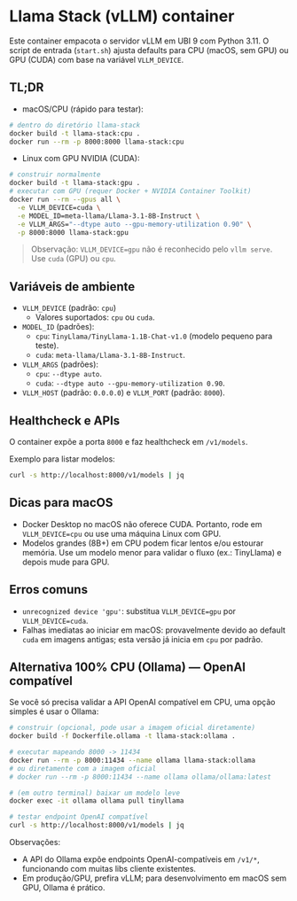 # Llama Stack (vLLM) container

Este container empacota o servidor vLLM em UBI 9 com Python 3.11. O script de entrada (`start.sh`) ajusta defaults para CPU (macOS, sem GPU) ou GPU (CUDA) com base na variável `VLLM_DEVICE`.

## TL;DR

- macOS/CPU (rápido para testar):

```bash
# dentro do diretório llama-stack
docker build -t llama-stack:cpu .
docker run --rm -p 8000:8000 llama-stack:cpu
```

- Linux com GPU NVIDIA (CUDA):

```bash
# construir normalmente
docker build -t llama-stack:gpu .
# executar com GPU (requer Docker + NVIDIA Container Toolkit)
docker run --rm --gpus all \
  -e VLLM_DEVICE=cuda \
  -e MODEL_ID=meta-llama/Llama-3.1-8B-Instruct \
  -e VLLM_ARGS="--dtype auto --gpu-memory-utilization 0.90" \
  -p 8000:8000 llama-stack:gpu
```

> Observação: `VLLM_DEVICE=gpu` não é reconhecido pelo `vllm serve`. Use `cuda` (GPU) ou `cpu`.

## Variáveis de ambiente

- `VLLM_DEVICE` (padrão: `cpu`)
  - Valores suportados: `cpu` ou `cuda`.
- `MODEL_ID` (padrões):
  - `cpu`: `TinyLlama/TinyLlama-1.1B-Chat-v1.0` (modelo pequeno para teste).
  - `cuda`: `meta-llama/Llama-3.1-8B-Instruct`.
- `VLLM_ARGS` (padrões):
  - `cpu`: `--dtype auto`.
  - `cuda`: `--dtype auto --gpu-memory-utilization 0.90`.
- `VLLM_HOST` (padrão: `0.0.0.0`) e `VLLM_PORT` (padrão: `8000`).

## Healthcheck e APIs

O container expõe a porta `8000` e faz healthcheck em `/v1/models`.

Exemplo para listar modelos:

```bash
curl -s http://localhost:8000/v1/models | jq
```

## Dicas para macOS

- Docker Desktop no macOS não oferece CUDA. Portanto, rode em `VLLM_DEVICE=cpu` ou use uma máquina Linux com GPU.
- Modelos grandes (8B+) em CPU podem ficar lentos e/ou estourar memória. Use um modelo menor para validar o fluxo (ex.: TinyLlama) e depois mude para GPU.

## Erros comuns

- `unrecognized device 'gpu'`: substitua `VLLM_DEVICE=gpu` por `VLLM_DEVICE=cuda`.
- Falhas imediatas ao iniciar em macOS: provavelmente devido ao default `cuda` em imagens antigas; esta versão já inicia em `cpu` por padrão.

## Alternativa 100% CPU (Ollama) — OpenAI compatível

Se você só precisa validar a API OpenAI compatível em CPU, uma opção simples é usar o Ollama:

```bash
# construir (opcional, pode usar a imagem oficial diretamente)
docker build -f Dockerfile.ollama -t llama-stack:ollama .

# executar mapeando 8000 -> 11434
docker run --rm -p 8000:11434 --name ollama llama-stack:ollama
# ou diretamente com a imagem oficial
# docker run --rm -p 8000:11434 --name ollama ollama/ollama:latest

# (em outro terminal) baixar um modelo leve
docker exec -it ollama ollama pull tinyllama

# testar endpoint OpenAI compatível
curl -s http://localhost:8000/v1/models | jq
```

Observações:

- A API do Ollama expõe endpoints OpenAI-compatíveis em `/v1/*`, funcionando com muitas libs cliente existentes.
- Em produção/GPU, prefira vLLM; para desenvolvimento em macOS sem GPU, Ollama é prático.

